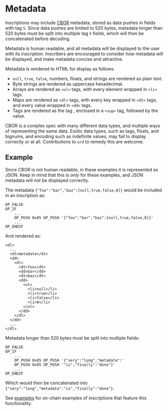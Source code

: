 Metadata
========

Inscriptions may include [CBOR](https://cbor.io/) metadata, stored as data
pushes in fields with tag `5`. Since data pushes are limited to 520 bytes,
metadata longer than 520 bytes must be split into multiple tag `5` fields,
which will then be concatenated before decoding.

Metadata is human readable, and all metadata will be displayed to the user with
its inscription. Inscribers are encouraged to consider how metadata will be
displayed, and make metadata concise and attractive.

Metadata is rendered to HTML for display as follows:

- `null`, `true`, `false`, numbers, floats, and strings are rendered as plain
  text.
- Byte strings are rendered as uppercase hexadecimal.
- Arrays are rendered as `<ul>` tags, with every element wrapped in `<li>`
  tags.
- Maps are rendered as `<dl>` tags, with every key wrapped in `<dt>` tags, and
  every value wrapped in `<dd>` tags.
- Tags are rendered as the tag , enclosed in a `<sup>` tag, followed by the
  value.

CBOR is a complex spec with many different data types, and multiple ways of
representing the same data. Exotic data types, such as tags, floats, and
bignums, and encoding such as indefinite values, may fail to display correctly
or at all. Contributions to `ord` to remedy this are welcome.

Example
-------

Since CBOR is not human readable, in these examples it is represented as JSON.
Keep in mind that this is *only* for these examples, and JSON metadata will
*not* be displayed correctly.

The metadata `{"foo":"bar","baz":[null,true,false,0]}` would be included in an inscription as:

```
OP_FALSE
OP_IF
    ...
    OP_PUSH 0x05 OP_PUSH '{"foo":"bar","baz":[null,true,false,0]}'
    ...
OP_ENDIF
```

And rendered as:

```
<dl>
  ...
  <dt>metadata</dt>
  <dd>
    <dl>
      <dt>foo</dt>
      <dd>bar</dd>
      <dt>baz</dt>
      <dd>
        <ul>
          <li>null</li>
          <li>true</li>
          <li>false</li>
          <li>0</li>
        </ul>
      </dd>
    </dl>
  </dd>
  ...
</dl>
```

Metadata longer than 520 bytes must be split into multiple fields:

```
OP_FALSE
OP_IF
    ...
    OP_PUSH 0x05 OP_PUSH '{"very":"long","metadata":'
    OP_PUSH 0x05 OP_PUSH '"is","finally":"done"}'
    ...
OP_ENDIF
```

Which would then be concatenated into
`{"very":"long","metadata":"is","finally":"done"}`.


See
[examples](examples.md#metadata) for on-chain examples of inscriptions that feature this functionality.